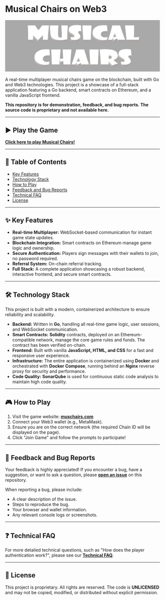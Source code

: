 # Musical Chairs on Web3

![Game Banner](https://raw.githubusercontent.com/crow-004/musical-chairs-game/main/docs/images/banner.png)

A real-time multiplayer musical chairs game on the blockchain, built with Go and Web3 technologies. This project is a showcase of a full-stack application featuring a Go backend, smart contracts on Ethereum, and a vanilla JavaScript frontend.

**This repository is for demonstration, feedback, and bug reports. The source code is proprietary and not available here.**

---

## ▶️ Play the Game

**[Click here to play Musical Chairs!](https://muschairs.com)**

---

## 📜 Table of Contents

- [Key Features](#-key-features)
- [Technology Stack](#️-technology-stack)
- [How to Play](#-how-to-play)
- [Feedback and Bug Reports](#-feedback-and-bug-reports)
- [Technical FAQ](#-technical-faq)
- [License](#-license)

---

## ✨ Key Features

- **Real-time Multiplayer:** WebSocket-based communication for instant game state updates.
- **Blockchain Integration:** Smart contracts on Ethereum manage game logic and ownership.
- **Secure Authentication:** Players sign messages with their wallets to join, no password required.
- **Referral System:** On-chain referral tracking.
- **Full Stack:** A complete application showcasing a robust backend, interactive frontend, and secure smart contracts.

---

## 🛠️ Technology Stack

This project is built with a modern, containerized architecture to ensure reliability and scalability.

- **Backend:** Written in **Go**, handling all real-time game logic, user sessions, and WebSocket communication.
- **Smart Contracts:** **Solidity** contracts, deployed on an Ethereum-compatible network, manage the core game rules and funds. The contract has been verified on-chain.
- **Frontend:** Built with vanilla **JavaScript, HTML, and CSS** for a fast and responsive user experience.
- **Infrastructure:** The entire application is containerized using **Docker** and orchestrated with **Docker Compose**, running behind an **Nginx** reverse proxy for security and performance.
- **Code Quality:** **SonarQube** is used for continuous static code analysis to maintain high code quality.

---

## 🎮 How to Play

1.  Visit the game website: **[muschairs.com](https://muschairs.com)**
2.  Connect your Web3 wallet (e.g., MetaMask).
3.  Ensure you are on the correct network (the required Chain ID will be displayed on the page).
4.  Click "Join Game" and follow the prompts to participate!

---

## 🐞 Feedback and Bug Reports

Your feedback is highly appreciated! If you encounter a bug, have a suggestion, or want to ask a question, please **[open an issue](https://github.com/crow-004/musical-chairs-game/issues)** on this repository.

When reporting a bug, please include:
- A clear description of the issue.
- Steps to reproduce the bug.
- Your browser and wallet information.
- Any relevant console logs or screenshots.

---

## ❓ Technical FAQ

For more detailed technical questions, such as "How does the player authentication work?", please see our **[Technical FAQ](docs/FAQ.md)**.

---

## 📄 License

This project is proprietary. All rights are reserved. The code is **UNLICENSED** and may not be copied, modified, or distributed without explicit permission.
